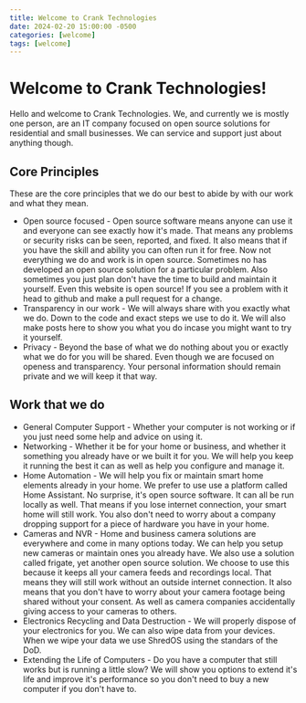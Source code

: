 ```yaml
---
title: Welcome to Crank Technologies
date: 2024-02-20 15:00:00 -0500
categories: [welcome]
tags: [welcome]
---
```


# Welcome to Crank Technologies!

Hello and welcome to Crank Technologies.  We, and currently we is mostly one person, are an IT company focused on open source solutions for residential and small businesses.  We can service and support just about anything though.

## Core Principles

These are the core principles that we do our best to abide by with our work and what they mean.

* Open source focused - Open source software means anyone can use it and everyone can see exactly how it's made.  That means any problems or security risks can be seen, reported, and fixed. It also means that if you have the skill and ability you can often run it for free. Now not everything we do and work is in open source.  Sometimes no has developed an open source solution for a particular problem.  Also sometimes you just plan don't have the time to build and maintain it yourself.  Even this website is open source!  If you see a problem with it head to github and make a pull request for a change.
* Transparency in our work - We will always share with you exactly what we do.  Down to the code and exact steps we use to do it.  We will also make posts here to show you what you do incase you might want to try it yourself.
* Privacy - Beyond the base of what we do nothing about you or exactly what we do for you will be shared. Even though we are focused on openess and transparency.  Your personal information should remain private and we will keep it that way.

## Work that we do

* General Computer Support - Whether your computer is not working or if you just need some help and advice on using it.
* Networking - Whether it be for your home or business, and whether it something you already have or we built it for you.  We will help you keep it running the best it can as well as help you configure and manage it.
* Home Automation - We will help you fix or maintain smart home elements already in your home.  We prefer to use use a platform called Home Assistant.  No surprise, it's open source software.  It can all be run locally as well.  That means if you lose internet connection, your smart home will still work.  You also don't need to worry about a company dropping support for a piece of hardware you have in your home.
* Cameras and NVR - Home and business camera solutions are everywhere and come in many options today.  We can help you setup new cameras or maintain ones you already have.  We also use a solution called frigate, yet another open source solution.  We choose to use this because it keeps all your camera feeds and recordings local.  That means they will still work without an outside internet connection.  It also means that you don't have to worry about your camera footage being shared without your consent.  As well as camera companies accidentally giving access to your cameras to others.
* Electronics Recycling and Data Destruction - We will properly dispose of your electronics for you.  We can also wipe data from your devices.  When we wipe your data we use ShredOS using the standars of the DoD.
* Extending the Life of Computers - Do you have a computer that still works but is running a little slow?  We will show you options to extend it's life and improve it's performance so you don't need to buy a new computer if you don't have to.